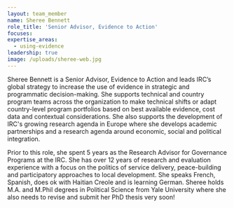 ```yaml
---
layout: team_member
name: Sheree Bennett
role_title: 'Senior Advisor, Evidence to Action'
focuses:
expertise_areas:
  - using-evidence
leadership: true
image: /uploads/sheree-web.jpg
---
```


Sheree Bennett is a Senior Advisor, Evidence to Action and leads IRC’s global strategy to increase the use of evidence in strategic and programmatic decision-making. She supports technical and country program teams across the organization to make technical shifts or adapt country-level program portfolios based on best available evidence, cost data and contextual considerations. She also supports the development of IRC's growing research agenda in Europe where she develops academic partnerships and a research agenda around economic, social and political integration. &nbsp;

Prior to this role, she spent 5 years as the Research Advisor for Governance Programs at the IRC. She has over 12 years of research and evaluation experience with a focus on the politics of service delivery, peace-building and participatory approaches to local development. She speaks French, Spanish, does ok with Haitian Creole and is learning German. Sheree holds M.A. and M.Phil degrees in Political Science from Yale University where she also needs to revise and submit her PhD thesis very soon\!&nbsp;